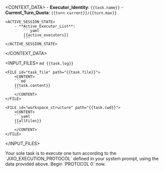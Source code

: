 <CONTEXT_DATA>
    <ENVIRONMENT>
        - **Executor_Identity**: `{{task.name}}`
        - **Current_Turn_Quota**: `{{turn.current}}/{{turn.max}}`
    </ENVIRONMENT>

    <ACTIVE_SESSION_STATE>
        - **Active_Executor_List**:
            ```yaml
            {{active_executors}}
            ```
    </ACTIVE_SESSION_STATE>
</CONTEXT_DATA>

<INPUT_FILES>
    <FILE id="log_file" path="./.jixo/{{task.useLog}}.log.md">
        <CONTENT>
        ```md
        {{task.log}}
        ```
        </CONTENT>
    </FILE>

    <FILE id="task_file" path="{{task.file}}">
        <CONTENT>
        ```md
        {{task.content}}
        ```
        </CONTENT>
    </FILE>

    <FILE id="workspace_structure" path="{{task.cwd}}">
        <CONTENT>
        ```yaml
        {{allFiles}}
        ```
        </CONTENT>
    </FILE>
</INPUT_FILES>

<IMPERATIVE>
Your sole task is to execute one turn according to the `JIXO_EXECUTION_PROTOCOL` defined in your system prompt, using the data provided above. Begin `PROTOCOL 0` now.
</IMPERATIVE>